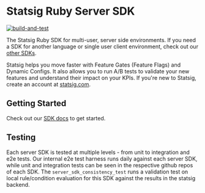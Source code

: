 # Statsig Ruby Server SDK

[![build-and-test](https://github.com/statsig-io/ruby-sdk/actions/workflows/build-and-test.yml/badge.svg?branch=main)](https://github.com/statsig-io/private-ruby-sdk/actions/workflows/build-and-test.yml)

The Statsig Ruby SDK for multi-user, server side environments. If you need a SDK for another language or single user client environment, check out our [other SDKs](https://docs.statsig.com/#sdks).

Statsig helps you move faster with Feature Gates (Feature Flags) and Dynamic Configs. It also allows you to run A/B tests to validate your new features and understand their impact on your KPIs. If you're new to Statsig, create an account at [statsig.com](https://www.statsig.com).

## Getting Started

Check out our [SDK docs](https://docs.statsig.com/server/rubySDK) to get started.

## Testing

Each server SDK is tested at multiple levels - from unit to integration and e2e tests. Our internal e2e test harness runs daily against each server SDK, while unit and integration tests can be seen in the respective github repos of each SDK. The `server_sdk_consistency_test` runs a validation test on local rule/condition evaluation for this SDK against the results in the statsig backend.
